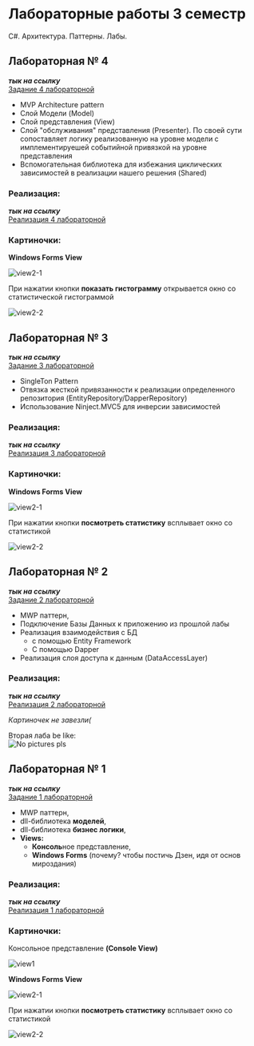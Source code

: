 # Лабораторные работы 3 семестр

C#. Архитектура. Паттерны. Лабы.

## Лабораторная № 4

***тык на ссылку***  
[Задание 4 лабораторной](Assets/4.pdf)

+ MVP Architecture pattern
+ Слой Модели (Model)
+ Слой представления (View)
+ Слой "обслуживания" представления (Presenter). По своей сути сопоставляет логику реализованную на уровне модели с имплементируешей событийной привязкой на уровне представления
+ Вспомогательная библиотека для избежания циклических зависимостей в реализации нашего решения (Shared)

### Реализация:  

***тык на ссылку***  
[Реализация 4 лабораторной](https://github.com/daniilboyarinkov/labworks-3-semester/tree/4-mvp-pattern-realisation)

### Картиночки:

**Windows Forms View**

![view2-1](Assets/4/4-1.jpg)

При нажатии кнопки **показать гистограмму** открывается окно со статистической гистограммой

![view2-2](Assets/4/4-2.jpg)

<!-- ------------------------------------------ -->

## Лабораторная № 3

***тык на ссылку***  
[Задание 3 лабораторной](Assets/3.pdf)

+ SingleTon Pattern 
+ Отвязка жесткой привязанности к реализации определенного репозитория (EntityRepository/DapperRepository)
+ Использование Ninject.MVC5 для инверсии зависимостей

### Реализация:

***тык на ссылку***  
[Реализация 3 лабораторной](https://github.com/daniilboyarinkov/labworks-3-semester/tree/3-labwork)

### Картиночки:

**Windows Forms View**

![view2-1](Assets/3/3-1.jpg)

При нажатии кнопки **посмотреть статистику** всплывает окно со статистикой

![view2-2](Assets/3/3-2.jpg)

<!-- ------------------------------------------ -->

## Лабораторная № 2

***тык на ссылку***  
[Задание 2 лабораторной](Assets/2.pdf)

+ MWP паттерн,
+ Подключение Базы Данных к приложению из прошлой лабы
+ Реализация взаимодействия с БД
  + с помощью Entity Framework
  + С помощью Dapper
+ Реализация слоя доступа к данным (DataAccessLayer)

### Реализация:

***тык на ссылку***  
[Реализация 2 лабораторной](https://github.com/daniilboyarinkov/labworks-3-semester/tree/2-mvp-database)

*Картиночек не завезли(*

Вторая лаба be like:  
![No pictures pls](https://media3.giphy.com/media/NicgF4MDJXTMeJH3c9/giphy.gif?cid=ecf05e47pgfgpwrg81nzylmvevopuelgeo2qx7lyi9x2e1cu&rid=giphy.gif&ct=g)

<!-- ------------------------------------------ -->

## Лабораторная № 1

***тык на ссылку***  
[Задание 1 лабораторной](Assets/1.pdf)

+ MWP паттерн,  
+ dll-библиотека **моделей**,  
+ dll-библиотека **бизнес логики**,  
+ **Views:**  
  - **Консоль**ное представление,
  - **Windows Forms** (почему? чтобы постичь Дзен, идя от основ мироздания)

### Реализация:

***тык на ссылку***  
[Реализация 1 лабораторной](https://github.com/daniilboyarinkov/labworks-3-semester/tree/1-mvp-pattern)

### Картиночки:

Консольное представление **(Console View)**

![view1](Assets/1/view1.jpg)

**Windows Forms View**

![view2-1](Assets/1/view2-1.jpg)

При нажатии кнопки **посмотреть статистику** всплывает окно со статистикой

![view2-2](Assets/1/view2-2.jpg)

